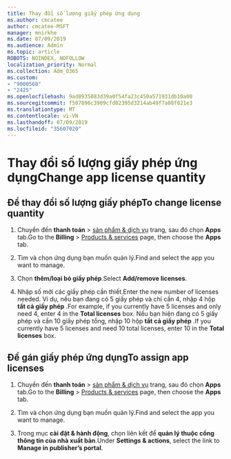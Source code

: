```yaml
---
title: Thay đổi số lượng giấy phép ứng dụng
ms.author: cmcatee
author: cmcatee-MSFT
manager: mnirkhe
ms.date: 07/09/2019
ms.audience: Admin
ms.topic: article
ROBOTS: NOINDEX, NOFOLLOW
localization_priority: Normal
ms.collection: Adm_O365
ms.custom:
- "9000568"
- "2425"
ms.openlocfilehash: 9ad8935083d39a0f54fa23c450a571931db10a00
ms.sourcegitcommit: f507896c3909cfd02395d3214ab49f7a08f021e3
ms.translationtype: MT
ms.contentlocale: vi-VN
ms.lasthandoff: 07/09/2019
ms.locfileid: "35607020"
---
```

# <a name="change-app-license-quantity"></a><span data-ttu-id="45123-102">Thay đổi số lượng giấy phép ứng dụng</span><span class="sxs-lookup"><span data-stu-id="45123-102">Change app license quantity</span></span>

## <a name="to-change-license-quantity"></a><span data-ttu-id="45123-103">Để thay đổi số lượng giấy phép</span><span class="sxs-lookup"><span data-stu-id="45123-103">To change license quantity</span></span>

1. <span data-ttu-id="45123-104">Chuyển đến **thanh toán** > [sản phẩm & dịch vụ](https://go.microsoft.com/fwlink/p/?linkid=842054) trang, sau đó chọn **Apps** tab.</span><span class="sxs-lookup"><span data-stu-id="45123-104">Go to the **Billing** > [Products & services](https://go.microsoft.com/fwlink/p/?linkid=842054) page, then choose the **Apps** tab.</span></span>

2. <span data-ttu-id="45123-105">Tìm và chọn ứng dụng bạn muốn quản lý.</span><span class="sxs-lookup"><span data-stu-id="45123-105">Find and select the app you want to manage.</span></span>  

3. <span data-ttu-id="45123-106">Chọn **thêm/loại bỏ giấy phép**.</span><span class="sxs-lookup"><span data-stu-id="45123-106">Select **Add/remove licenses**.</span></span>

4. <span data-ttu-id="45123-107">Nhập số mới các giấy phép cần thiết.</span><span class="sxs-lookup"><span data-stu-id="45123-107">Enter the new number of licenses needed.</span></span> <span data-ttu-id="45123-108">Ví dụ, nếu bạn đang có 5 giấy phép và chỉ cần 4, nhập 4 hộp **tất cả giấy phép** .</span><span class="sxs-lookup"><span data-stu-id="45123-108">For example, if you currently have 5 licenses and only need 4, enter 4 in the **Total licenses** box.</span></span> <span data-ttu-id="45123-109">Nếu bạn hiện đang có 5 giấy phép và cần 10 giấy phép tổng, nhập 10 hộp **tất cả giấy phép** .</span><span class="sxs-lookup"><span data-stu-id="45123-109">If you currently have 5 licenses and need 10 total licenses, enter 10 in the **Total licenses** box.</span></span>

## <a name="to-assign-app-licenses"></a><span data-ttu-id="45123-110">Để gán giấy phép ứng dụng</span><span class="sxs-lookup"><span data-stu-id="45123-110">To assign app licenses</span></span>

1. <span data-ttu-id="45123-111">Chuyển đến **thanh toán** > [sản phẩm & dịch vụ](https://go.microsoft.com/fwlink/p/?linkid=842054) trang, sau đó chọn **Apps** tab.</span><span class="sxs-lookup"><span data-stu-id="45123-111">Go to the **Billing** > [Products & services](https://go.microsoft.com/fwlink/p/?linkid=842054) page, then choose the **Apps** tab.</span></span>

2. <span data-ttu-id="45123-112">Tìm và chọn ứng dụng bạn muốn quản lý.</span><span class="sxs-lookup"><span data-stu-id="45123-112">Find and select the app you want to manage.</span></span>  

3. <span data-ttu-id="45123-113">Trong mục **cài đặt & hành động**, chọn liên kết để **quản lý thuộc cổng thông tin của nhà xuất bản**.</span><span class="sxs-lookup"><span data-stu-id="45123-113">Under **Settings & actions**, select the link to **Manage in publisher’s portal**.</span></span>